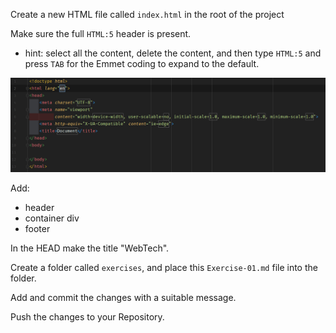 Create a new HTML file called `index.html` in the root of the project

Make sure the full `HTML:5` header is present.
- hint: select all the content, delete the content, and then type `HTML:5` and press `TAB` for the Emmet coding to expand to the default. 

![img.png](img.png)

Add:
- header
- container div
- footer

In the HEAD make the title "WebTech".

Create a folder called `exercises`, and place this `Exercise-01.md` file into the folder.

Add and commit the changes with a suitable message.

Push the changes to your Repository.
